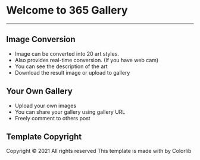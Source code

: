 # Welcome to 365 Gallery
---
## Image Conversion
- Image can be converted into 20 art styles.
- Also provides real-time conversion. (If you have web cam)
- You can see the description of the art
- Download the result image or upload to gallery

## Your Own Gallery
- Upload your own images
- You can share your gallery using gallery URL
- Freely comment to others post

## Template Copyright
Copyright © 2021 All rights reserved 
This template is made with by Colorlib
